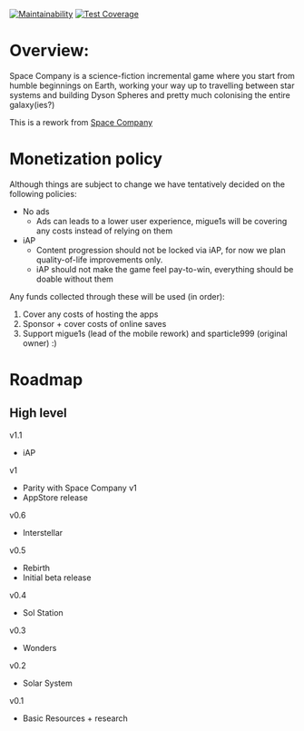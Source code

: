 [![Maintainability](https://api.codeclimate.com/v1/badges/8433c308251871c61586/maintainability)](https://codeclimate.com/github/migue1s/SpaceCompanyNative/maintainability)
[![Test Coverage](https://api.codeclimate.com/v1/badges/8433c308251871c61586/test_coverage)](https://codeclimate.com/github/migue1s/SpaceCompanyNative/test_coverage)

# Overview:
Space Company is a science-fiction incremental game where you start from humble beginnings on Earth, working your way up to travelling between star systems and building Dyson Spheres and pretty much colonising the entire galaxy(ies?)

This is a rework from [Space Company](https://sparticle999.github.io/SpaceCompany/)

# Monetization policy
Although things are subject to change we have tentatively decided on the following policies:
* No ads
  * Ads can leads to a lower user experience, migue1s will be covering any costs instead of relying on them
* iAP
  * Content progression should not be locked via iAP, for now we plan quality-of-life improvements only.
  * iAP should not make the game feel pay-to-win, everything should be doable without them

Any funds collected through these will be used (in order):
1. Cover any costs of hosting the apps
2. Sponsor + cover costs of online saves
3. Support migue1s (lead of the mobile rework) and sparticle999 (original owner) :)

# Roadmap

## High level

v1.1
- iAP

v1
- Parity with Space Company v1
- AppStore release

v0.6
- Interstellar

v0.5
- Rebirth
- Initial beta release

v0.4
- Sol Station

v0.3
- Wonders

v0.2
- Solar System

v0.1
- Basic Resources + research

